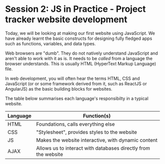 # Session 2: JS in Practice - Project tracker website development

Today, we will be looking at making our first website using JavaScript. We have already learnt the basic constructs for designing fully fledged apps such as functions, variables, and data types.

Web browsers are "dumb". They do not natively understand JavaScript and aren't able to work with it as is. It needs to be *called* from a language the browser understands. This is usually HTML (HyperText Markup Language) file.

In web development, you will often hear the terms HTML, CSS and JavaScript (or or some framework derived from it, such as ReactJS or AngularJS) as the basic building blocks for websites.

The table below summarises each language's responsibilty in a typical website.

|Language|Function(s)|
|---|---|
|HTML|Foundations, calls everything else|
|CSS|"Stylesheet", provides styles to the website|
|JS|Makes the website interactive, with dynamic content|
|AJAX|Allows us to interact with databases directly from the website|

